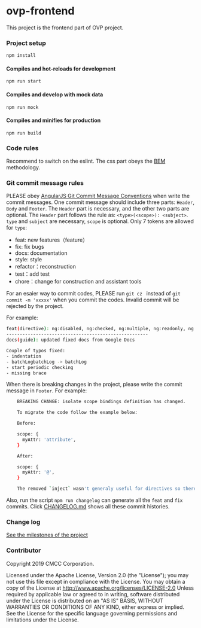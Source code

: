 # ovp-frontend

This project is the frontend part of OVP project. 


### Project setup
```
npm install
```

#### Compiles and hot-reloads for development
```
npm run start
```
#### Compiles and develop with mock data
```
npm run mock
```

#### Compiles and minifies for production
```
npm run build
```


### Code rules

Recommend to switch on the eslint. The css part obeys the [BEM](http://getbem.com/) methodology.


### Git commit message rules

PLEASE obey [AngularJS Git Commit Message Conventions](https://docs.google.com/document/d/1QrDFcIiPjSLDn3EL15IJygNPiHORgU1_OOAqWjiDU5Y/edit#) when write the commit messages. One commit message should include three parts: `Header`, `Body` and `Footer`. The `Header` part is necessary, and the other two parts are optional. The `Header` part follows the rule as: `<type>(<scope>): <subject>`. `type` and `subject` are necessary, `scope` is optional. Only 7 tokens are allowed for `type`:
   * feat: new features（feature）
   * fix: fix bugs
   * docs: documentation
   * style: style
   * refactor：reconstruction 
   * test：add test
   * chore：change for construction and assistant tools

For an esaier way to commit codes, PLEASE run `git cz ` instead of `git commit -m 'xxxxx'` when you commit the codes. Invalid commit will be rejected by the project.

For example:

```bash
feat(directive): ng:disabled, ng:checked, ng:multiple, ng:readonly, ng:selected
----------------------------------------------------- 
docs(guide): updated fixed docs from Google Docs

Couple of typos fixed:
- indentation
- batchLogbatchLog -> batchLog
- start periodic checking
- missing brace
```


When there is breaking changes in the project, please write the commit message in `Footer`. For example:

```bash 
    BREAKING CHANGE: isolate scope bindings definition has changed.

    To migrate the code follow the example below:

    Before:

    scope: {
      myAttr: 'attribute',
    }

    After:

    scope: {
      myAttr: '@',
    }

    The removed `inject` wasn't generaly useful for directives so there should be no code using it.
```
Also, run the script `npm run changelog` can generate all the `feat` and `fix` commits. Click [CHANGELOG.md](./CHANGELOG.md) shows all these commit histories. 


### Change log

[See the milestones of the project](./CHANGELOG.md)


### Contributor

Copyright 2019 CMCC Corporation.

Licensed under the Apache License, Version 2.0 (the "License");
you may not use this file except in compliance with the License.
You may obtain a copy of the License at http://www.apache.org/licenses/LICENSE-2.0
Unless required by applicable law or agreed to in writing, software
distributed under the License is distributed on an "AS IS" BASIS,
WITHOUT WARRANTIES OR CONDITIONS OF ANY KIND, either express or implied.
See the License for the specific language governing permissions and
limitations under the License.
